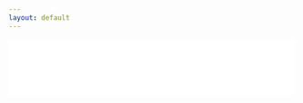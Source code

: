 ```yaml
---
layout: default
---
```


<link rel="stylesheet" href="style.css">

<iframe src="plot.html" width="100%" height="100vh" style="border: none;"></iframe>
